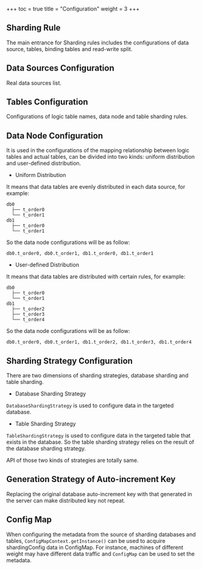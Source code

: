 +++
toc = true
title = "Configuration"
weight = 3
+++

## Sharding Rule

The main entrance for Sharding rules includes the configurations of data source, tables, binding tables and read-write split.

## Data Sources Configuration

Real data sources list.

## Tables Configuration

Configurations of logic table names, data node and table sharding rules.

## Data Node Configuration

It is used in the configurations of the mapping relationship between logic tables and actual tables, can be divided into two kinds: uniform distribution and user-defined distribution.

- Uniform Distribution

It means that data tables are evenly distributed in each data source, for example: 

```
db0
  ├── t_order0 
  └── t_order1 
db1
  ├── t_order0 
  └── t_order1
```

So the data node configurations will be as follow:

```
db0.t_order0, db0.t_order1, db1.t_order0, db1.t_order1
```

- User-defined Distribution

It means that data tables are distributed with certain rules, for example:

```
db0
  ├── t_order0 
  └── t_order1 
db1
  ├── t_order2
  ├── t_order3
  └── t_order4
```

So the data node configurations will be as follow:

```
db0.t_order0, db0.t_order1, db1.t_order2, db1.t_order3, db1.t_order4
```

## Sharding Strategy Configuration

There are two dimensions of sharding strategies, database sharding and table sharding.

- Database Sharding Strategy

`DatabaseShardingStrategy` is used to configure data in the targeted database.

- Table Sharding Strategy

`TableShardingStrategy` is used to configure data in the targeted table that exists in the database. 
So the table sharding strategy relies on the result of the database sharding strategy.

API of those two kinds of strategies are totally same.

## Generation Strategy of Auto-increment Key

Replacing the original database auto-increment key with that generated in the server can make distributed key not repeat.

## Config Map

When configuring the metadata from the source of sharding databases and tables, `ConfigMapContext.getInstance()` can be used to acquire shardingConfig data in ConfigMap. 
For instance, machines of different weight may have different data traffic and `ConfigMap` can be used to set the metadata.
